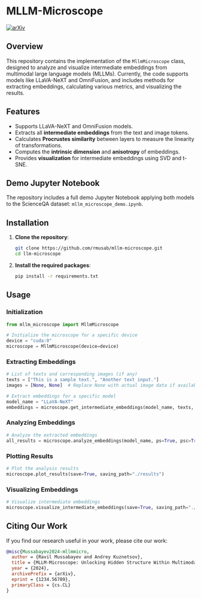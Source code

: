 # MLLM-Microscope

[![arXiv](https://img.shields.io/badge/arXiv-1234.56789-B31B1B)](https://arxiv.org/abs/1234.56789)

## Overview

This repository contains the implementation of the `MllmMicroscope` class, designed to analyze and visualize intermediate embeddings from multimodal large language models (MLLMs). Currently, the code supports models like LLaVA-NeXT and OmniFusion, and includes methods for extracting embeddings, calculating various metrics, and visualizing the results.

## Features

- Supports LLaVA-NeXT and OmniFusion models.
- Extracts all **intermediate embeddings** from the text and image tokens.
- Calculates **Procrustes similarity** between layers to measure the linearity of transformations.
- Computes the **intrinsic dimension** and **anisotropy** of embeddings.
- Provides **visualization** for intermediate embeddings using SVD and t-SNE.

## Demo Jupyter Notebook

The repository includes a full demo Jupyter Notebook applying both models to the ScienceQA dataset: `mllm_microscope_demo.ipynb`.

## Installation

1. **Clone the repository**:
    ```sh
    git clone https://github.com/rmusab/mllm-microscope.git
    cd llm-microscope
    ```

2. **Install the required packages**:
    ```sh
    pip install -r requirements.txt
    ```

## Usage

### Initialization

```python
from mllm_microscope import MllmMicroscope

# Initialize the microscope for a specific device
device = "cuda:0"
microscope = MllmMicroscope(device=device)
```

### Extracting Embeddings

```python
# List of texts and corresponding images (if any)
texts = ["This is a sample text.", "Another text input."]
images = [None, None]  # Replace None with actual image data if available

# Extract embeddings for a specific model
model_name = "LLaVA-NeXT"
embeddings = microscope.get_intermediate_embeddings(model_name, texts, images)
```

### Analyzing Embeddings

```python
# Analyze the extracted embeddings
all_results = microscope.analyze_embeddings(model_name, ps=True, psc=True, in_d=True, an=True)
```

### Plotting Results

```python
# Plot the analysis results
microscope.plot_results(save=True, saving_path="./results")
```

### Visualizing Embeddings

```python
# Visualize intermediate embeddings
microscope.visualize_intermediate_embeddings(save=True, saving_path="./visualizations")
```

## Citing Our Work

If you find our research useful in your work, please cite our work:

```bibtex
@misc{Mussabayev2024-mllmmicro,
  author = {Ravil Mussabayev and Andrey Kuznetsov},
  title = {MLLM-Microscope: Unlocking Hidden Structure Within Multimodal Large Language Models},
  year = {2024},
  archivePrefix = {arXiv},
  eprint = {1234.56789},
  primaryClass = {cs.CL}
}
```